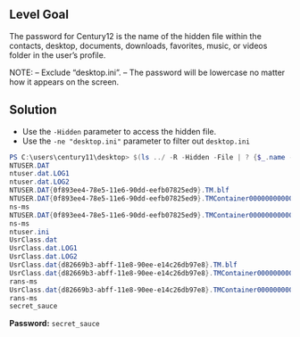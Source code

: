 ## Level Goal
The password for Century12 is the name of the hidden file within the contacts, desktop, documents, downloads, favorites, music, or videos folder in the user’s profile.

NOTE:
– Exclude “desktop.ini”.
– The password will be lowercase no matter how it appears on the screen.

## Solution
- Use the <code>-Hidden</code> parameter to access the hidden file.
- Use the <code>-ne "desktop.ini"</code> parameter to filter out <code>desktop.ini</code>

```powershell
PS C:\users\century11\desktop> $(ls ../ -R -Hidden -File | ? {$_.name -ne "desktop.ini"}).name                          
NTUSER.DAT                                                                             
ntuser.dat.LOG1                                                                        
ntuser.dat.LOG2                                                                        
NTUSER.DAT{0f893ee4-78e5-11e6-90dd-eefb07825ed9}.TM.blf                                
NTUSER.DAT{0f893ee4-78e5-11e6-90dd-eefb07825ed9}.TMContainer00000000000000000001.regtra
ns-ms                                                                                  
NTUSER.DAT{0f893ee4-78e5-11e6-90dd-eefb07825ed9}.TMContainer00000000000000000002.regtra
ns-ms                                                                                  
ntuser.ini                                                                             
UsrClass.dat                                                                           
UsrClass.dat.LOG1                                                                      
UsrClass.dat.LOG2                                                                      
UsrClass.dat{d82669b3-abff-11e8-90ee-e14c26db97e8}.TM.blf                              
UsrClass.dat{d82669b3-abff-11e8-90ee-e14c26db97e8}.TMContainer00000000000000000001.regt
rans-ms                                                                                
UsrClass.dat{d82669b3-abff-11e8-90ee-e14c26db97e8}.TMContainer00000000000000000002.regt
rans-ms                                                                                
secret_sauce                                                                                                                        
```
<strong>Password:</strong> <code>secret_sauce</code>
